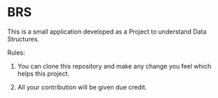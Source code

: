 # BRS
This is a small application developed as a Project to understand Data Structures.

Rules:
1. You can clone this repository and make any change you feel which helps
   this project.

2. All your contribution will be given due credit.
